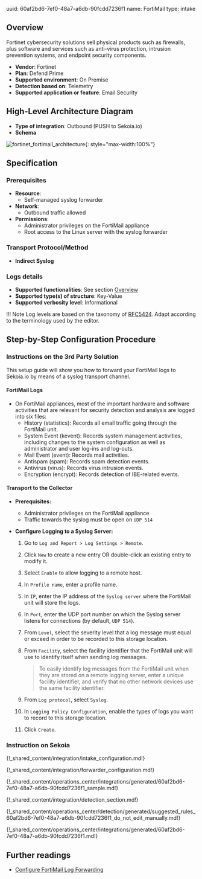 uuid: 60af2bd6-7ef0-48a7-a6db-90fcdd7236f1
name: FortiMail
type: intake

## Overview

Fortinet cybersecurity solutions sell physical products such as firewalls, plus software and services such as anti-virus protection, intrusion prevention systems, and endpoint security components.

- **Vendor**: Fortinet
- **Plan**: Defend Prime
- **Supported environment**: On Premise
- **Detection based on**: Telemetry
- **Supported application or feature**: Email Security

## High-Level Architecture Diagram

- **Type of integration**: Outbound (PUSH to Sekoia.io)
- **Schema**

![fortinet_fortimail_architecture](/assets/integration/fortinet_fortimail_architecture.png){: style="max-width:100%"}

## Specification

### Prerequisites

- **Resource**:
    - Self-managed syslog forwarder
- **Network**:
    - Outbound traffic allowed
- **Permissions**:
    - Administrator privileges on the FortiMail appliance
    - Root access to the Linux server with the syslog forwarder

### Transport Protocol/Method

- **Indirect Syslog**

### Logs details

- **Supported functionalities**: See section [Overview](#overview)
- **Supported type(s) of structure**: Key-Value
- **Supported verbosity level**: Informational

!!! Note
    Log levels are based on the taxonomy of [RFC5424](https://datatracker.ietf.org/doc/html/rfc5424). Adapt according to the terminology used by the editor.

## Step-by-Step Configuration Procedure

### Instructions on the 3rd Party Solution

This setup guide will show you how to forward your FortiMail logs to Sekoia.io by means of a syslog transport channel.

#### FortiMail Logs

- On FortiMail appliances, most of the important hardware and software activities that are relevant for security detection and analysis are logged into six files:
    - History (statistics): Records all email traffic going through the FortiMail unit.
    - System Event (kevent): Records system management activities, including changes to the system configuration as well as administrator and user log-ins and log-outs.
    - Mail Event (event): Records mail activities.
    - Antispam (spam): Records spam detection events.
    - Antivirus (virus): Records virus intrusion events.
    - Encryption (encrypt): Records detection of IBE-related events.

#### Transport to the Collector

- **Prerequisites:**
    - Administrator privileges on the FortiMail appliance
    - Traffic towards the syslog must be open on `UDP 514`

- **Configure Logging to a Syslog Server:**

    1. Go to `Log and Report > Log Settings > Remote`.
    2. Click `New` to create a new entry OR double-click an existing entry to modify it.
    3. Select `Enable` to allow logging to a remote host.
    4. In `Profile name`, enter a profile name.
    5. In `IP`, enter the IP address of the `Syslog server` where the FortiMail unit will store the logs.
    6. In `Port`, enter the UDP port number on which the Syslog server listens for connections (by default, `UDP 514`).
    7. From `Level`, select the severity level that a log message must equal or exceed in order to be recorded to this storage location.
    8. From `Facility`, select the facility identifier that the FortiMail unit will use to identify itself when sending log messages.

        > To easily identify log messages from the FortiMail unit when they are stored on a remote logging server, enter a unique facility identifier, and verify that no other network devices use the same facility identifier.

    9. From `Log protocol`, select `Syslog`.
    10. In `Logging Policy Configuration`, enable the types of logs you want to record to this storage location.
    11. Click `Create`.

### Instruction on Sekoia

{!_shared_content/integration/intake_configuration.md!}

{!_shared_content/integration/forwarder_configuration.md!}

{!_shared_content/operations_center/integrations/generated/60af2bd6-7ef0-48a7-a6db-90fcdd7236f1_sample.md!}

{!_shared_content/integration/detection_section.md!}

{!_shared_content/operations_center/detection/generated/suggested_rules_60af2bd6-7ef0-48a7-a6db-90fcdd7236f1_do_not_edit_manually.md!}

{!_shared_content/operations_center/integrations/generated/60af2bd6-7ef0-48a7-a6db-90fcdd7236f1.md!}

## Further readings

- [Configure FortiMail Log Forwarding](https://docs.fortinet.com/document/fortimail/6.2.0/administration-guide/332364/configuring-logging#logging_2063907032_1949484)
